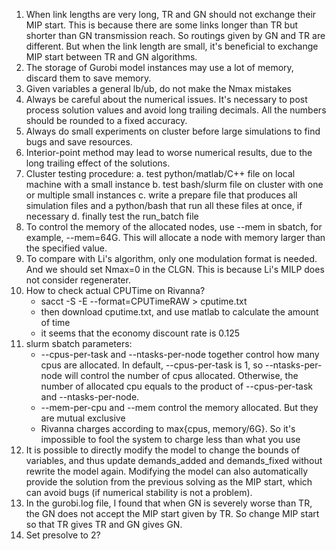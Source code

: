 1. When link lengths are very long, TR and GN should not exchange their MIP start.
	This is because there are some links longer than TR but shorter than GN 
	transmission reach. So routings given by GN and TR are different.
	But when the link length are small, it's beneficial to exchange MIP start 
	between TR and GN algorithms.
2. The storage of Gurobi model instances may use a lot of memory, discard them to
	save memory.
3. Given variables a general lb/ub, do not make the Nmax mistakes
4. Always be careful about the numerical issues. It's necessary to post process
	solution values and avoid long trailing decimals. All the numbers should be 
	rounded to a fixed accuracy.
5. Always do small experiments on cluster before large simulations to find bugs and
	save resources.
6. Interior-point method may lead to worse numerical results, due to the long 
	trailing effect of the solutions.
7. Cluster testing procedure:
	a. test python/matlab/C++ file on local machine with a small instance
	b. test bash/slurm file on cluster with one or multiple small instances
	c. write a prepare file that produces all simulation files and a python/bash
		that run all these files at once, if necessary
	d. finally test the run_batch file
8. To control the memory of the allocated nodes, use --mem in sbatch, for example,
	--mem=64G. This will allocate a node with memory larger than the specified 
	value.
9. To compare with Li's algorithm, only one modulation format is needed. And we 
	should set Nmax=0 in the CLGN. This is because Li's MILP does not consider 
	regenerater.
10. How to check actual CPUTime on Rivanna?
	- sacct -S <starttime> -E <endtime> --format=CPUTimeRAW > cputime.txt
	- then download cputime.txt, and use matlab to calculate the amount of time 
	- it seems that the economy discount rate is 0.125
11. slurm sbatch parameters:
	- --cpus-per-task and --ntasks-per-node together control how many cpus are 
		allocated. In default, --cpus-per-task is 1, so --ntasks-per-node will control
		the number of cpus allocated. Otherwise, the number of allocated cpu equals to
		the product of --cpus-per-task and --ntasks-per-node.
	- --mem-per-cpu and --mem control the memory allocated. But they are mutual 
		exclusive
	- Rivanna charges according to max{cpus, memory/6G}. So it's impossible to
		fool the system to charge less than what you use
12. It is possible to directly modify the model to change the bounds of variables,
	  and thus update demands_added and demands_fixed without rewrite the model again.
	  Modifying the model can also automatically provide the solution from the previous
	  solving as the MIP start, which can avoid bugs (if numerical stability is not a 
	  problem).
13. In the gurobi.log file, I found that when GN is severely worse than TR, the GN does 
	  not accept the MIP start given by TR. So change MIP start so that TR gives TR and 
	  GN gives GN.
14. Set presolve to 2?